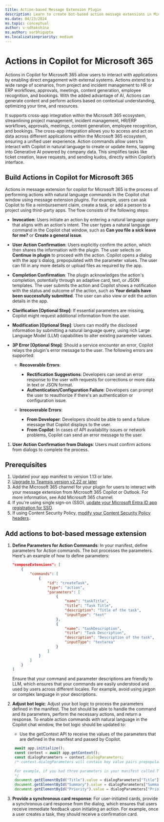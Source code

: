 ```yaml
---
title: Action-based Message Extension Plugin
description: Learn to create bot-based action message extensions in Microsoft Teams, enabling users to perform tasks with natural language commands in Copilot.
ms.date: 04/23/2024
ms.topic: conceptual
author: v-sdhakshina
ms.author: surbhigupta
ms.localizationpriority: medium
---
```


# Actions in Copilot for Microsoft 365

Actions in Copilot for Microsoft 365 allow users to interact with applications by enabling direct engagement with external systems. Actions extend to a wide range of scenarios, from project and incident management to HR or ERP workflows, approvals, meetings, content generation, employee  recognition, and bookings. With the added advantage of AI,  Actions can generate content and perform actions based on contextual understanding, optimizing your time, and resources.

It supports cross-app integration within the Microsoft 365 ecosystem, streamlining project management, incident management, HR/ERP workflows, approvals, meetings, content generation, employee recognition, and bookings. The cross-app integration allows you to access and act on data across different applications within the Microsoft 365 ecosystem, ensuring a unified user experience. Action commands allow users to interact with Copilot in natural language to create or update items, tapping into Generative AI powered by company data. This simplifies tasks like ticket creation, leave requests, and sending kudos, directly within Copilot’s interface.

## Build Actions in Copilot for Microsoft 365

Actions in message extension for copilot for Microsoft 365 is the process of performing actions with natural language commands in the Copilot chat window using message extension plugins. For example, users can ask Copilot to file a reimbursement claim, create a task, or add a person to a project using third-party apps. The flow consists of the following steps:

* **Invocation**: Users initiate an action by entering a natural language query that aligns with an action's intent. The user types a natural language command in the Copilot chat window, such as **Can you file a sick leave for me?** or **Create a general issue**.

* **User Action Confirmation**: Users explicitly confirm the action, which then shares the information with the plugin. The user selects on **Continue in plugin** to proceed with the action. Copilot opens a dialog with the app's dialog, prepopulated with the parameter values. The user can fill in any more details or upload files as required by the app.

* **Completion Confirmation**: The plugin acknowledges the action's completion, potentially through an adaptive card, text, or JSON templates. The user submits the action and Copilot shows a notification with the status and outcome of the action, such as **Your details have been successfully submitted**. The user can also view or edit the action details in the app.

* **Clarification [Optional Step]**: If essential parameters are missing, Copilot might request additional information from the user.

* **Modification [Optional Step]**: Users can modify the disclosed information by submitting a natural language query, using rich Large Language Model (LLM) capabilities to alter existing parameter values.

* **3P Error [Optional Step]**: Should a service encounter an error, Copilot relays the plugin's error message to the user. The following errors are supported:

   * **Recoverable Errors**:
      * **Rectification Suggestions**: Developers can send an error response to the user with requests for corrections or more data in text or JSON format.
      * **Authentication/Configuration Failure**: Developers can prompt the user to reauthorize if there's an authentication or configuration issue.

   * **Irrecoverable Errors**:
      * **From Developer**: Developers should be able to send a failure message that Copilot displays to the user.
      * **From Copilot**: In cases of API availability issues or network problems, Copilot can send an error message to the user.

1. **User Action Confirmation from Dialogs**: Users must confirm actions from dialogs to complete the process.

## Prerequisites

1. Updated your app manifest to version 1.13 or later.
1. [Upgrade to Teamsjs version v2.22 or later](https://www.npmjs.com/package/@microsoft/teams-js)
1. Add the Microsoft 365 channel for your plugin for users to interact with your message extension from Microsoft 365 Copilot or Outlook. For more information, see Add Microsoft 365 channel.
1. If you're using single sign-on (SSO), [update your Microsoft Entra ID app registration for SSO](/m365-apps/extend-m365-teams-personal-tab?tabs=manifest-teams-toolkit#update-microsoft-entra-app-registration-for-sso).
1. If using Content Security Policy, [modify your Content Security Policy headers](/m365-apps/extend-m365-teams-personal-tab?tabs=manifest-teams-toolkit#configure-content-security-policy-headers).

## Add actions to bot-based message extension

1. **Define Parameters for Action Commands**: In your manifest, define parameters for Action commands. The bot processes the parameters. Here's an example of how to define parameters:

   ```json
   "composeExtensions": [
       {
           "commands": [
               {
                   "id": "createTask",
                   "type": "action",
                   "parameters": [
                       {
                           "name": "taskTitle",
                           "title": "Task Title",
                           "description": "Title of the task",
                           "inputType": "text"
                       },
                       {
                           "name": "taskDescription",
                           "title": "Task Description",
                           "description": "Description of the task",
                           "inputType": "textarea"
                       }
                   ]
               }
           ]
       }
   ]
   ```

   Ensure that your command and parameter descriptions are friendly to LLM, which ensures that your commands are easily understood and used by users across different locales. For example, avoid using jargon or complex language in your descriptions.

1. **Adjust bot logic**: Adjust your bot logic to process the parameters defined in the manifest. The bot should be able to handle the command and its parameters, perform the necessary actions, and return a response. To enable action commands with natural language in the Copilot chat window, the bot logic should be updated to:

   * Use the getContext API to receive the values of the parameters that are defined in the manifest and passed by Copilot.

   ```JavaScript
    await app.initialize(); 
    const context = await app.getContext(); 
    const dialogParameters = context.dialogParameters; 
    /* context.dialogParameters will contain key value pairs prepopulated by Copilot.The keys will match the parameter names specified in the manifest. 
     
    For example, if you had three parameters in your manifest called Title, Description and Date, you can access the values Copilot has prepopulated for you using dialogParameters.Title, dialogParameters.Description and dialogParameters.Date 
    */ 
    document.getElementById("Title").value = dialogParameters["Title"]; 
    document.getElementById("Summary").value = dialogParameters["Summary"]; 
    document.getElementById("Priority").value = dialogParameters["Priority"]; 
   ```

1. **Provide a synchronous card response**: For user-initiated cards, provide a synchronous card response from the dialog, which ensures that users receive immediate feedback upon initiating an action. For example, once a user creates a task, they should receive a confirmation card.
